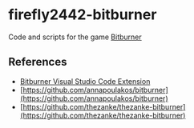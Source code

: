 # firefly2442-bitburner

Code and scripts for the game [Bitburner](https://store.steampowered.com/app/1812820/Bitburner/)

## References

* [Bitburner Visual Studio Code Extension](https://github.com/bitburner-official/bitburner-vscode)
* [https://github.com/annapoulakos/bitburner](https://github.com/annapoulakos/bitburner)
* [https://github.com/thezanke/thezanke-bitburner](https://github.com/thezanke/thezanke-bitburner)
